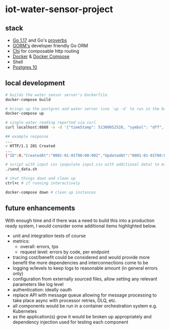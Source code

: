# iot-water-sensor-project

## stack

- [Go 1.17](https://go.dev/doc/go1.17) and Go's [proverbs](https://go-proverbs.github.io/)
- [GORM's](https://gorm.io/docs/) developer friendly Go ORM
- [Chi](https://github.com/go-chi/chi) for composable http routing
- [Docker](https://docs.docker.com/desktop/) & [Docker Compose](https://docs.docker.com/compose/)
- Shell
- [Postgres 10](https://www.postgresql.org/about/news/postgresql-10-released-1786/)

## local development

```bash
# builds the water sensor server's Dockerfile
docker-compose build

# brings up the postgres and water server (use `up -d` to run in the background)
docker-compose up

# single water reading reported via curl
curl localhost:8888 -v -d '{"timeStamp": 51300052528, "symbol": "dff", "volume": 277, "temperature": 235}'

## example response
...
< HTTP/1.1 201 Created
...
{"ID":0,"CreatedAt":"0001-01-01T00:00:00Z","UpdatedAt":"0001-01-01T00:00:00Z","DeletedAt":null,"timeStamp":51300052528,"symbol":"dff","volume":277,"temperature":235}

# script with input csv (populate input.csv with additional data) to mimic many sensors
./send_data.sh

# shut things down and clean up
ctrl+c # if running interactively

docker-compose down # clean up instances
```

## future enhancements

With enough time and if there was a need to build this into a production ready system, I would consider some additional items highlighted below.

- unit and integration tests of course
- metrics:
  - overall: errors, tps
  - request level: errors by code, per endpoint
- tracing cost/benefit could be considered and would provide more benefit the more dependencies and interconnections come to be
- logging w/levels to keep logs to reasonable amount (in general errors only)
- configuration from externally sourced files, allow setting any relevant parameters like log level
- authentication: ideally oauth
- replace API with message queue allowing for message processing to take place async with processor retries, DLQ, etc.
- all components would be run in a container orchestration system e.g. Kubernetes
- as the application(s) grow it would be broken up appropriately and dependency injection used for testing each component
